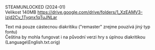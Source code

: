 STEAMUNLOCKED (2024-01)
<br/>
Velikost 140MB https://drive.google.com/drive/folders/1_XzEAMV3-izjd2Cv_1Tyqnx1qTuJNLar

Text má pouze cástecnou diakritiku ("remaster" zrejme pouzívá jiný typ fontu)
<br/>
Čeština by mohla fungovat i na původní verzi hry s úplnou diakritikou (Language\English.txt.orig)

